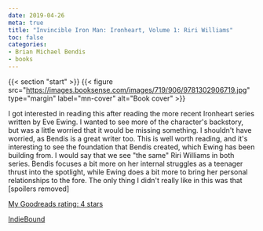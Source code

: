```yaml
---
date: 2019-04-26
meta: true
title: "Invincible Iron Man: Ironheart, Volume 1: Riri Williams"
toc: false
categories:
- Brian Michael Bendis
- books
---
```


{{< section "start" >}}
{{< figure src="https://images.booksense.com/images/719/906/9781302906719.jpg" type="margin" label="mn-cover" alt="Book cover" >}}

I got interested in reading this after reading the more recent Ironheart series written by Eve Ewing. I wanted to see more of the character's backstory, but was a little worried that it would be missing something. I shouldn't have worried, as Bendis is a great writer too. This is well worth reading, and it's interesting to see the foundation that Bendis created, which Ewing has been building from. I would say that we see "the same" Riri Williams in both series. Bendis focuses a bit more on her internal struggles as a teenager thrust into the spotlight, while Ewing does a bit more to bring her personal relationships to the fore. The only thing I didn't really like in this was that [spoilers removed]

[My Goodreads rating: 4 stars](https://www.goodreads.com/review/show/2797005029)  

[IndieBound](https://www.indiebound.org/book/9781302906719)
